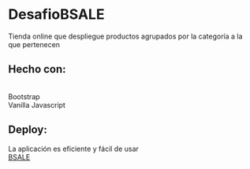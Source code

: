 # DesafioBSALE
Tienda online que despliegue productos agrupados por la categoría a
la que pertenecen

## Hecho con:
<br>Bootstrap
<br>Vanilla Javascript
<br>

## Deploy:
La aplicación es eficiente y fácil de usar
<br>
[BSALE](https://index741.000webhostapp.com/)
